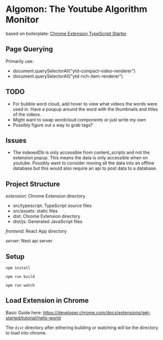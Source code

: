 # Algomon: The Youtube Algorithm Monitor

based on boilerplate: [Chrome Extension TypeScript Starter](https://github.com/chibat/chrome-extension-typescript-starter)

## Page Querying
Primarily use:
- document.querySelectorAll("ytd-compact-video-renderer")
- document.querySelectorAll("ytd-rich-item-renderer")

## TODO
- For bubble word cloud, add hover to view what videos the words were used in. Have a poupup around the word with the thumbnails and titles of the videos.
- Might want to swap wordcloud components or just write my own
- Possibly figure out a way to grab tags?


## Issues
- The indexedDb is only accessible from content_scripts and not the extension popup. This means the data is only accessible when on youtube. Possibly want to consider moving all the data into an offline database but this would also require an api to post data to a database. 
## Project Structure
*extension*: Chrome Extension directory

* src/typescript: TypeScript source files
* src/assets: static files
* dist: Chrome Extension directory
* dist/js: Generated JavaScript files

*frontend*: React App directory

*server*: Nest api server

## Setup

```
npm install
```
```
npm run build
```
```
npm run watch
```

## Load Extension in Chrome
Basic Guide here: https://developer.chrome.com/docs/extensions/get-started/tutorial/hello-world

The `dist` directory after eithering building or watching will be the directory to load into chrome.